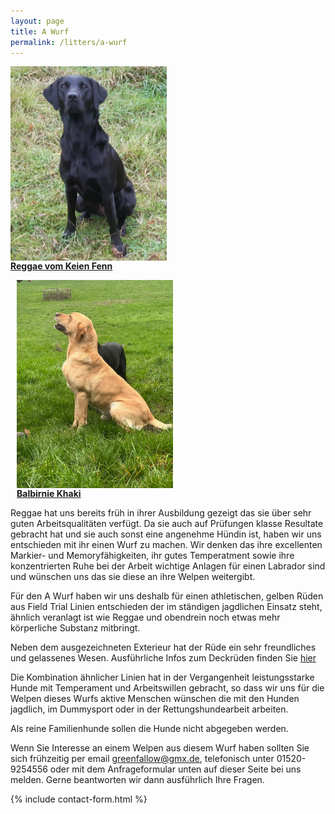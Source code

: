 ```yaml
---
layout: page
title: A Wurf
permalink: /litters/a-wurf
---
```

<div style="width: 100%; float: left;">
  <div style="float:left; margin-right: 10px;">
    <a href="/dogs/reggae.html"><img style="float:left;" src="/assets/litters/reggae-sitzt2.jpeg" width="250"></a>
    <p><strong><a href="/dogs/reggae.html"> Reggae vom Keien Fenn</a></strong></p>
  </div>
  <div style="float:left; margin-left: 10px;">
    <!--img src="/assets/litters/ruede-platzhalter.jpeg" width="270" style="float:left;"-->
    <a href="/litters/a-ruede"><img src="/assets/stud-gallery/a-stud-looking-up.jpeg" width="250" style="float:left;"></a>
    <p><strong><a href="/litters/a-ruede">Balbirnie Khaki</a></strong></p>
    
  </div>
</div>

Reggae hat uns bereits früh in ihrer Ausbildung gezeigt das sie über sehr guten Arbeitsqualitäten verfügt. Da sie auch auf Prüfungen klasse Resultate gebracht hat und sie auch sonst eine angenehme Hündin ist, haben wir uns entschieden mit ihr einen Wurf zu machen. Wir denken das ihre excellenten Markier- und Memoryfähigkeiten, ihr gutes Temperatment sowie ihre konzentrierten Ruhe bei der Arbeit wichtige Anlagen für einen Labrador sind und wünschen uns das sie diese an ihre Welpen weitergibt. 

Für den A Wurf haben wir uns deshalb für einen athletischen, gelben Rüden aus Field Trial Linien entschieden der im ständigen jagdlichen Einsatz steht, ähnlich veranlagt ist wie Reggae und obendrein noch etwas mehr körperliche Substanz mitbringt.

Neben dem ausgezeichneten Exterieur hat der Rüde ein sehr freundliches und gelassenes Wesen. Ausführliche Infos zum Deckrüden finden Sie <a href="/litters/a-ruede.html">hier</a>

Die Kombination ähnlicher Linien hat in der Vergangenheit leistungsstarke Hunde mit Temperament und Arbeitswillen gebracht, so dass wir uns für die Welpen dieses Wurfs aktive Menschen wünschen die mit den Hunden jagdlich, im Dummysport oder in der Rettungshundearbeit arbeiten. 

Als reine Familienhunde sollen die Hunde nicht abgegeben werden.

Wenn Sie Interesse an einem Welpen aus diesem Wurf haben sollten Sie sich frühzeitig per email greenfallow@gmx.de, telefonisch unter 01520-9254556 oder mit dem Anfrageformular unten auf dieser Seite bei uns melden. Gerne beantworten wir dann ausführlich Ihre Fragen.

{% include contact-form.html %}
